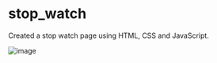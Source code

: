 # stop_watch
Created a stop watch page using HTML, CSS and JavaScript.



![image](https://user-images.githubusercontent.com/35091245/194705922-4d8810bb-5716-4691-85f1-eba06cb1b7dc.png)
